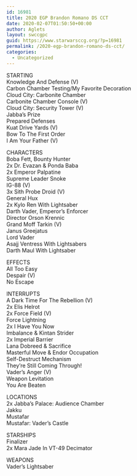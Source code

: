```yaml
---
id: 16981
title: 2020 EGP Brandon Romano DS CCT
date: 2020-02-07T01:50:50+00:00
author: Aglets
layout: swccgpc
guid: https://www.starwarsccg.org/?p=16981
permalink: /2020-egp-brandon-romano-ds-cct/
categories:
  - Uncategorized
---
```

STARTING  
Knowledge And Defense (V)  
Carbon Chamber Testing/My Favorite Decoration  
Cloud City: Carbonite Chamber  
Carbonite Chamber Console (V)  
Cloud City: Security Tower (V)  
Jabba&#8217;s Prize  
Prepared Defenses  
Kuat Drive Yards (V)  
Bow To The First Order  
I Am Your Father (V)

CHARACTERS  
Boba Fett, Bounty Hunter  
2x Dr. Evazan & Ponda Baba  
2x Emperor Palpatine  
Supreme Leader Snoke  
IG-88 (V)  
3x Sith Probe Droid (V)  
General Hux  
2x Kylo Ren With Lightsaber  
Darth Vader, Emperor&#8217;s Enforcer  
Director Orson Krennic  
Grand Moff Tarkin (V)  
Janus Greejatus  
Lord Vader  
Asajj Ventress With Lightsabers  
Darth Maul With Lightsaber

EFFECTS  
All Too Easy  
Despair (V)  
No Escape

INTERRUPTS  
A Dark Time For The Rebellion (V)  
2x Elis Helrot  
2x Force Field (V)  
Force Lightning  
2x I Have You Now  
Imbalance & Kintan Strider  
2x Imperial Barrier  
Lana Dobreed & Sacrifice  
Masterful Move & Endor Occupation  
Self-Destruct Mechanism  
They&#8217;re Still Coming Through!  
Vader&#8217;s Anger (V)  
Weapon Levitation  
You Are Beaten

LOCATIONS  
2x Jabba&#8217;s Palace: Audience Chamber  
Jakku  
Mustafar  
Mustafar: Vader&#8217;s Castle

STARSHIPS  
Finalizer  
2x Mara Jade In VT-49 Decimator

WEAPONS  
Vader&#8217;s Lightsaber